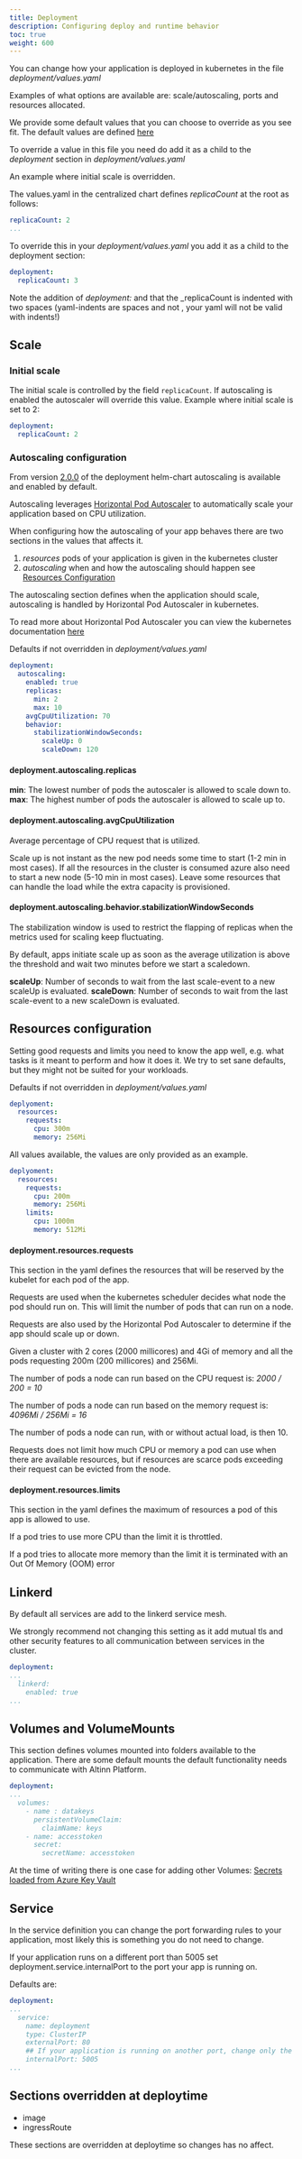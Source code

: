 ```yaml
---
title: Deployment
description: Configuring deploy and runtime behavior
toc: true
weight: 600
---
```

You can change how your application is deployed in kubernetes in the file _deployment/values.yaml_

Examples of what options are available are: scale/autoscaling, ports and resources allocated.

We provide some default values that you can choose to override as you see fit. The default values are defined [here](https://github.com/Altinn/altinn-studio-charts/blob/main/charts/deployment/values.yaml)

To override a value in this file you need do add it as a child to the _deployment_ section in _deployment/values.yaml_

An example where initial scale is overridden.

The values.yaml in the centralized chart defines _replicaCount_ at the root as follows:
```yaml
replicaCount: 2
...
```

To override this in your _deployment/values.yaml_ you add it as a child to the deployment section:
```yaml
deployment:
  replicaCount: 3
```
Note the addition of _deployment:_ and that the _replicaCount is indented with two spaces (yaml-indents are spaces and not <tab>, your yaml will not be valid with <tab> indents!)

## Scale
### Initial scale
The initial scale is controlled by the field `replicaCount`. If autoscaling is enabled the autoscaler will override this value.
Example where initial scale is set to 2:
```yaml
deployment:
  replicaCount: 2
```
### Autoscaling configuration

From version [2.0.0](/community/changelog/deployment/v2) of the deployment helm-chart autoscaling is available and enabled by default.

Autoscaling leverages [Horizontal Pod Autoscaler](https://kubernetes.io/docs/tasks/run-application/horizontal-pod-autoscale/) 
to automatically scale your application based on CPU utilization.

When configuring how the autoscaling of your app behaves there are two sections in the values that affects it.
1. _resources_ pods of your application is given in the kubernetes cluster
2. _autoscaling_ when and how the autoscaling should happen see [Resources Configuration](##resources-configuration)

The autoscaling section defines when the application should scale, autoscaling is handled by Horizontal Pod Autoscaler in kubernetes.

To read more about Horizontal Pod Autoscaler you can view the kubernetes documentation [here](https://kubernetes.io/docs/tasks/run-application/horizontal-pod-autoscale/)

Defaults if not overridden in _deployment/values.yaml_
```yaml
deployment:
  autoscaling:
    enabled: true
    replicas:
      min: 2
      max: 10
    avgCpuUtilization: 70
    behavior:
      stabilizationWindowSeconds:
        scaleUp: 0
        scaleDown: 120
```

#### deployment.autoscaling.replicas
__min__: The lowest number of pods the autoscaler is allowed to scale down to.
__max__: The highest number of pods the autoscaler is allowed to scale up to.

#### deployment.autoscaling.avgCpuUtilization
Average percentage of CPU request that is utilized.

Scale up is not instant as the new pod needs some time to start (1-2 min in most cases).
If all the resources in the cluster is consumed azure also need to start a new node (5-10 min in most cases).
Leave some resources that can handle the load while the extra capacity is provisioned.

#### deployment.autoscaling.behavior.stabilizationWindowSeconds
The stabilization window is used to restrict the flapping of replicas when the metrics used for scaling keep fluctuating.

By default, apps initiate scale up as soon as the average utilization is above the threshold and wait two minutes before we start a scaledown.

__scaleUp__: Number of seconds to wait from the last scale-event to a new scaleUp is evaluated.
__scaleDown__: Number of seconds to wait from the last scale-event to a new scaleDown is evaluated.

## Resources configuration
Setting good requests and limits you need to know the app well, e.g. what tasks is it meant to perform and how it does it. 
We try to set sane defaults, but they might not be suited for your workloads.

Defaults if not overridden in _deployment/values.yaml_
```yaml
deplyoment:
  resources:
    requests:
      cpu: 300m
      memory: 256Mi
```

All values available, the values are only provided as an example.
```yaml
deplyoment:
  resources:
    requests:
      cpu: 200m
      memory: 256Mi
    limits:
      cpu: 1000m
      memory: 512Mi
``` 

#### deployment.resources.requests
This section in the yaml defines the resources that will be reserved by the kubelet for each pod of the app. 

Requests are used when the kubernetes scheduler decides what node the pod should run on. This will limit the number of pods that can run on a node.

Requests are also used by the Horizontal Pod Autoscaler to determine if the app should scale up or down.

Given a cluster with 2 cores (2000 millicores) and 4Gi of memory and all the pods requesting 200m (200 millicores) and 256Mi.

The number of pods a node can run based on the CPU request is: _2000 / 200 = 10_

The number of pods a node can run based on the memory request is: _4096Mi / 256Mi = 16_

The number of pods a node can run, with or without actual load, is then 10.

Requests does not limit how much CPU or memory a pod can use when there are available resources, but if resources are scarce pods exceeding their request can be evicted from the node.

#### deployment.resources.limits
This section in the yaml defines the maximum of resources a pod of this app is allowed to use. 

If a pod tries to use more CPU than the limit it is throttled.

If a pod tries to allocate more memory than the limit it is terminated with an Out Of Memory (OOM) error
## Linkerd
By default all services are add to the linkerd service mesh.

We strongly recommend not changing this setting as it add mutual tls and other security features to all communication between services in the cluster.

```yaml
deployment:
...
  linkerd:
    enabled: true
...
```

## Volumes and VolumeMounts
This section defines volumes mounted into folders available to the application.
There are some default mounts the default functionality needs to communicate with Altinn Platform.

```yaml
deployment:
...
  volumes:
    - name : datakeys
      persistentVolumeClaim:
        claimName: keys
    - name: accesstoken
      secret:
        secretName: accesstoken
```

At the time of writing there is one case for adding other Volumes: [Secrets loaded from Azure Key Vault](../secrets)

## Service
In the service definition you can change the port forwarding rules to your application, most likely this is something you do not need to change.

If your application runs on a different port than 5005 set deployment.service.internalPort to the port your app is running on.

Defaults are:
```yaml {hl_lines=[8]}
deployment:
...
  service:
    name: deployment
    type: ClusterIP
    externalPort: 80
    ## If your application is running on another port, change only the internal port.
    internalPort: 5005
...
```

## Sections overridden at deploytime

* image
* ingressRoute

These sections are overridden at deploytime so changes has no affect.